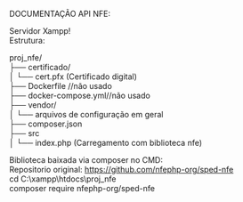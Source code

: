 DOCUMENTAÇÃO API NFE:<br>

Servidor Xampp!<br>
Estrutura:<br>

proj_nfe/<br>
├── certificado/<br>
│   └── cert.pfx  (Certificado digital)<br>
├── Dockerfile //não usado<br>
├── docker-compose.yml//não usado<br>
├── vendor/<br>
│       └── arquivos de configuração em geral<br>
├── composer.json<br>
├── src<br>
│     └── index.php  (Carregamento com biblioteca nfe)<br>


Biblioteca baixada via composer no CMD:<br>
Repositorio original: https://github.com/nfephp-org/sped-nfe<br>
cd C:\xampp\htdocs\proj_nfe<br>
composer require nfephp-org/sped-nfe<br>
